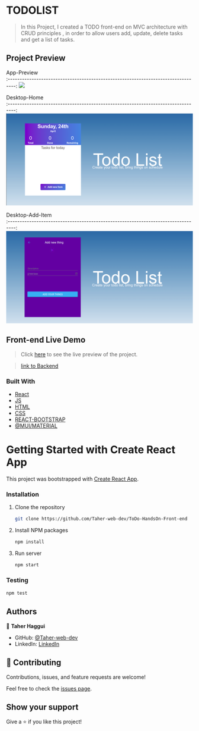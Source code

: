 # TODOLIST
> In this Project, I created a TODO front-end on MVC architecture with CRUD principles , in order to allow users add, update, delete tasks and get a list of tasks.
## Project Preview

App-Preview                          
:---------------------------------------------------------------------------------:
![](https://github.com/Taher-web-dev/ToDo-HandsOn-Front-end/blob/main/src/assets/images/todo-overflow%20.gif?raw=true)  

Desktop-Home                             
:---------------------------------------------------------------------------------:
![](./src/assets/images/home_page.png)

Desktop-Add-Item                             
:---------------------------------------------------------------------------------:
![](./src/assets/images/add-item.png)


## Front-end Live Demo
> Click [here](https://mic-car-rental.netlify.app/) to see the live preview of the project.

> [link to Backend](https://github.com/Taher-web-dev/ToDo-HandsOn)

### Built With

- [React](https://es.reactjs.org/)
- [JS](https://www.javascript.com/)
- [HTML](https://www.w3schools.com/html/)
- [CSS](https://www.w3schools.com/css/)
- [REACT-BOOTSTRAP](https://react-bootstrap.github.io/)
- [@MUI/MATERIAL](https://mui.com/)

# Getting Started with Create React App

This project was bootstrapped with [Create React App](https://github.com/facebook/create-react-app).

### Installation

1. Clone the repository
   ```sh
   git clone https://github.com/Taher-web-dev/ToDo-HandsOn-Front-end
   ```
2. Install NPM packages
   ```sh
   npm install
   ```
3. Run server
   ```sh
   npm start
   ```
   
### Testing
   ```sh
   npm test
   ```
## Authors

👤 **Taher Haggui**

- GitHub: [@Taher-web-dev](https://github.com/Taher-web-dev)
- LinkedIn: [LinkedIn](https://www.linkedin.com/in/taher-haggui/)


## 🤝 Contributing

Contributions, issues, and feature requests are welcome!

Feel free to check the [issues page](../../issues/).


## Show your support

Give a ⭐️ if you like this project!
